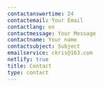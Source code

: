 ```yaml
---
contactanswertime: 24
contactemail: Your Email
contactlang: en
contactmessage: Your Message
contactname: Your name
contactsubject: Subject
emailservice: ckris@163.com
netlify: true
title: Contact
type: contact
---
```

